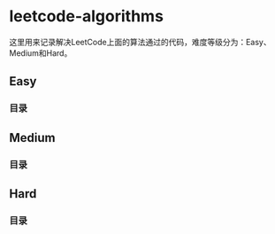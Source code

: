 # leetcode-algorithms

这里用来记录解决LeetCode上面的算法通过的代码，难度等级分为：Easy、Medium和Hard。

## Easy

### 目录




## Medium

### 目录



## Hard

### 目录

